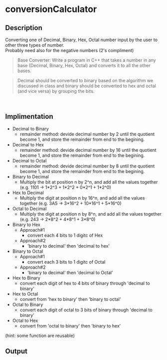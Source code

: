 # conversionCalculator
## Description
Converting one of Decimal, Binary, Hex, Octal number input by the user to other three types of number.
<br>
Probably need also for the negative numbers (2's compliment)

> Base  Converter:
Write a program in C++ that takes a number in any base (Decimal, Binary, Hex, Octal) and converts it to all the other bases.

> Decimal should be converted to binary based on the algorithm we discussed in class and binary should be converted to hex and octal (and vice versa) by grouping the bits.

<br>

## Implimentation
- Decimal to Binary
  - remainder method: devide decimal number by 2 until the quotient become 1, and store the remainder from end to the begining.
- Decimal to Hex
  - remainder method: devide decimal number by 16 until the quotient become 1, and store the remainder from end to the begining.
- Decimal to Octal
  - remainder method: devide decimal number by 8 until the quotient become 1, and store the remainder from end to the begining.
- Binary to Decimal
  - Multiply the bit at position n by 2^n, and add all the values together (e.g. 1101 -> 1\*2^3 + 1\*2^2 + 0\*2^1 + 1*2^0)
- Hex to Decimal
  - Multiply the digit at position n by 16^n, and add all the values together (e.g. 3A5 -> 3\*16^2 + 10\*16^1 + 5*16^0)
- Octal to Decimal
  - Multiply the digit at position n by 8^n, and add all the values together (e.g. 243 -> 2\*8^2 + 4\*8^1 + 3*8^0)
- Binary to Hex
  - Approach#1
    - convert each 4 bits to 1 digitc of Hex
  - Approach#2
    - 'binary to decimal' then 'decimal to hex'
- Binary to Octal
  - Approach#1
    - convert each 3 bits to 1 digitc of Octal
  - Approach#2
    - 'binary to decimal' then 'decimal to Octal' 
- Hex to Binary
  - convert each digit of hex to 4 bits of binary through 'decimal to binary'
- Hex to Octal
  - convert from 'hex to binary' then 'binary to octal'
- Octal to Binary
  - convert each digit of octal to 3 bits of binary through 'decimal to binary'
- Octal to Hex
  - convert from 'octal to binary' then 'binary to hex'

(hint: some function are reusable)

## Output

